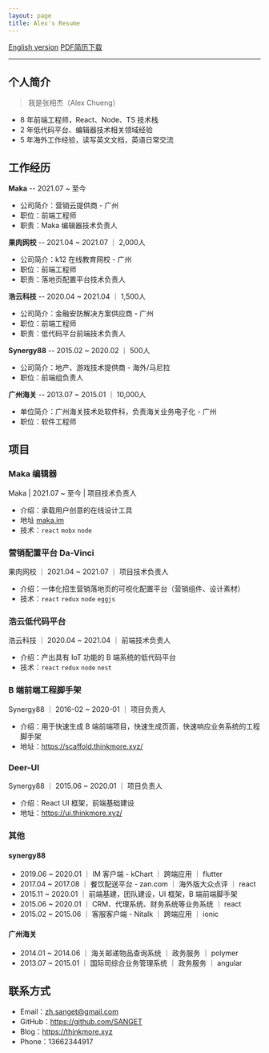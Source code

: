 ```yaml
---
layout: page
title: Alex's Resume
---
```


<escape>
  <div class="no-print simple-nav">
    <a href="/resume_en" class="mr20">English version</a>
    <a href="https://cdn.jsdelivr.net/gh/SANGET/resource@master/files/resume.pdf">PDF简历下载</a>
    <hr />
  </div>
</escape>

## 个人简介

> 我是张相杰（Alex Chueng）

- 8 年前端工程师，React、Node、TS 技术栈
- 2 年低代码平台、编辑器技术相关领域经验
- 5 年海外工作经验，读写英文文档，英语日常交流

## 工作经历

<!-- |公司|行业|职位|职责|时间|
|:--|:--|:--|:--|:--|
|果肉网校 | k12 在线教育 | 前端工程师 | 落地页配置平台技术负责人|2021.04 - 2021.07|
|浩云科技 | 金融安防解决方案供应商 | 高级前端工程师 | 低代码平台前端技术负责人|2020.04 - 2021.04| -->

<!-- ### Maka -->

__Maka__ -- 2021.07 ~ 至今

- 公司简介：营销云提供商 - 广州
- 职位：前端工程师
- 职责：Maka 编辑器技术负责人

<!-- ### 果肉网校 -->

__果肉网校__ -- 2021.04 ~ 2021.07 ｜ 2,000人

- 公司简介：k12 在线教育网校 - 广州
- 职位：前端工程师
- 职责：落地页配置平台技术负责人

<!-- ### 浩云科技 -->

__浩云科技__ -- 2020.04 ~ 2021.04 ｜ 1,500人

- 公司简介：金融安防解决方案供应商 - 广州
- 职位：前端工程师
- 职责：低代码平台前端技术负责人

<!-- ### Synergy88 -->

__Synergy88__ -- 2015.02 ~ 2020.02 ｜ 500人

- 公司简介：地产、游戏技术提供商 - 海外/马尼拉
- 职位：前端组负责人
<!-- - 职责：负责公司前端技术基础建设，团队建设 -->

<!-- ### 广州海关 -->

__广州海关__ -- 2013.07 ~ 2015.01 ｜ 10,000人

- 单位简介：广州海关技术处软件科，负责海关业务电子化 - 广州
- 职位：软件工程师
<!-- - 职责：业务系统原型制作，业务逻辑开发 -->

## 项目

### Maka 编辑器

Maka | 2021.07 ~ 至今 | 项目技术负责人

- 介绍：承载用户创意的在线设计工具
- 地址 [maka.im](https://maka.im)
- 技术：`react` `mobx` `node`

### 营销配置平台 Da-Vinci

果肉网校 ｜ 2021.04 ~ 2021.07 ｜ 项目技术负责人

- 介绍：一体化招生营销落地页的可视化配置平台（营销组件、设计素材）
- 技术：`react` `redux` `node` `eggjs`

### 浩云低代码平台

浩云科技 ｜ 2020.04 ~ 2021.04 ｜ 前端技术负责人

- 介绍：产出具有 IoT 功能的 B 端系统的低代码平台
- 技术：`react` `redux` `node` `nest`

### B 端前端工程脚手架

Synergy88 ｜  2016-02 ~ 2020-01 ｜ 项目负责人

- 介绍：用于快速生成 B 端前端项目，快速生成页面，快速响应业务系统的工程脚手架
- 地址：https://scaffold.thinkmore.xyz/

### Deer-UI

Synergy88 ｜  2015.06 ~ 2020.01 ｜ 项目负责人

- 介绍：React UI 框架，前端基础建设
- 地址：https://ui.thinkmore.xyz/

### 其他

#### synergy88

- 2019.06 ~ 2020.01 ｜ IM 客户端 - kChart ｜ 跨端应用 ｜ flutter
- 2017.04 ~ 2017.08 ｜ 餐饮配送平台 - zan.com ｜ 海外版大众点评 ｜ react
- 2015.11 ~ 2020.01 ｜ 前端基建，团队建设，UI 框架，B 端前端脚手架
- 2015.06 ~ 2020.01 ｜ CRM、代理系统、财务系统等业务系统 ｜ react
- 2015.02 ~ 2015.06 ｜ 客服客户端 - Nitalk ｜ 跨端应用 ｜ ionic

#### 广州海关

- 2014.01 ~ 2014.06 ｜ 海关邮递物品查询系统 ｜ 政务服务 ｜ polymer
- 2013.07 ~ 2015.01 ｜ 国际司综合业务管理系统 ｜ 政务服务 ｜ angular

<!-- |项目/事项|公司|技术|时间线|备注|
|:--|:--|:--|:--|:--|
|前端基建，团队建设 | synergy88 |  | 2015.12 ~ 2020.01|  |
|IM 客户端 - kChart | synergy88 | flutter | 2019.06 ~ 2020.01| 跨端应用 |
|餐饮配送平台 - zan.com | synergy88 | react | 2017.04 ~ 2017.08| 海外版大众点评 |
|业务系统 | synergy88 | react | 2015.06 ~ 2020.01|  |
|客服客户端 - Nitalk | synergy88 | ionic | 2015.02 ~ 2015.06| 跨端应用 |
|海关邮递物品查询系统 | 广州海关 | polymer | 2014.01 ~ 2014.06|  |
|国际司综合业务管理系统 | 广州海关 | angular | 2013.07 ~ 2015.01|  | -->

## 联系方式

- Email：<a href="mailto:zh.sanget@gmail.com" target="_top">zh.sanget@gmail.com</a>
- GitHub：https://github.com/SANGET
- Blog：https://thinkmore.xyz
- Phone：13662344917

<!-- ## 资源

- 页面设计器: https://page-designer.thinkmore.xyz/
- deer-ui: https://ui.thinkmore.xyz/
- B 端脚手架: https://scaffold.thinkmore.xyz/ -->

<!-- ## 教育经历

- 广东轻工职业技术学院 ~ 2013 -->

[request]: https://github.com/minimal-studio/request
[basic-helper]: https://github.com/minimal-studio/basic-helper
[deer-ui]: https://github.com/minimal-studio/deer-ui
[admin-scaffold]: https://github.com/minimal-studio/admin-scaffold
[admin-dashboard]: https://github.com/minimal-studio/admin-dashboard
[elk-chat]: https://github.com/elk-chat/elk_web
[chat-online]: https://chat.thinkmore.xyz/
[dashboard-doc]: https://admin.thinkmore.xyz/
[scaffold-demo]: https://scaffold.thinkmore.xyz/
[ui-doc]: https://ui.thinkmore.xyz/
[refactor-system]: https://thinkmore.xyz/%E9%87%8D%E6%9E%84%E9%A1%B9%E7%9B%AE(%E4%B8%80)
[react-ui-doc]: https://github.com/SANGET/react-ui-doc
[gatsby-theme-elk]: https://github.com/SANGET/react-ui-doc
[linkedIn]: https://www.linkedin.com/in/alex-zhang-391551191/
